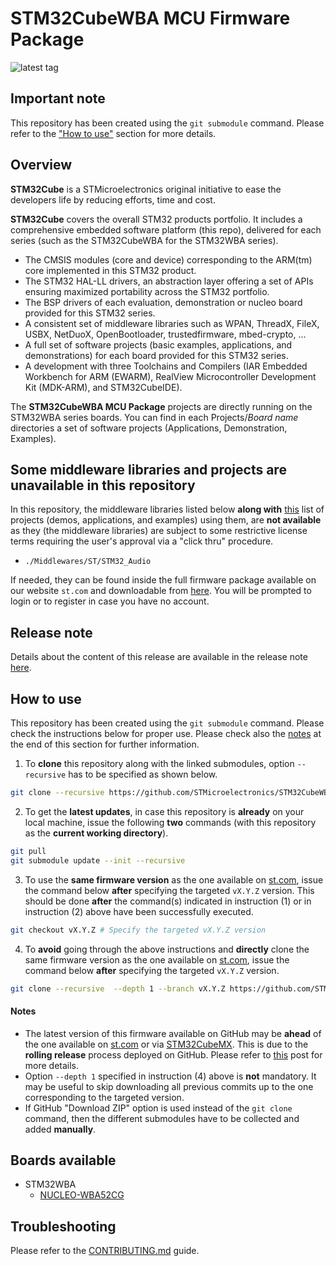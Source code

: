# STM32CubeWBA MCU Firmware Package

![latest tag](https://img.shields.io/github/v/tag/STMicroelectronics/STM32CubeWBA.svg?color=brightgreen)

## Important note

This repository has been created using the `git submodule` command. Please refer to the ["How to use"](README.md#how-to-use) section for more details.

## Overview

**STM32Cube** is a STMicroelectronics original initiative to ease the developers life by reducing efforts, time and cost.

**STM32Cube** covers the overall STM32 products portfolio. It includes a comprehensive embedded software platform (this repo), delivered for each series (such as the STM32CubeWBA for the STM32WBA series).
   * The CMSIS modules (core and device) corresponding to the ARM(tm) core implemented in this STM32 product.
   * The STM32 HAL-LL drivers, an abstraction layer offering a set of APIs ensuring maximized portability across the STM32 portfolio.
   * The BSP drivers of each evaluation, demonstration or nucleo board provided for this STM32 series.
   * A consistent set of middleware libraries such as WPAN, ThreadX, FileX, USBX, NetDuoX, OpenBootloader, trustedfirmware, mbed-crypto, ...
   * A full set of software projects (basic examples, applications, and demonstrations) for each board provided for this STM32 series.
   * A development with three Toolchains and Compilers (IAR Embedded Workbench for ARM (EWARM), RealView Microcontroller Development Kit (MDK-ARM), and STM32CubeIDE).

The **STM32CubeWBA MCU Package** projects are directly running on the STM32WBA series boards. You can find in each Projects/*Board name* directories a set of software projects (Applications, Demonstration, Examples).

## Some middleware libraries and projects are unavailable in this repository

In this repository, the middleware libraries listed below **along with** [this](Projects/README.md#list-of-unavailable-projects) list of projects (demos, applications, and examples) using them, are **not available** as they (the middleware libraries) are subject to some restrictive license terms requiring the user's approval via a "click thru" procedure.
* `./Middlewares/ST/STM32_Audio`

If needed, they can be found inside the full firmware package available on our website `st.com` and downloadable from [here](https://www.st.com/content/st_com/en/products/embedded-software/mcu-mpu-embedded-software/stm32-embedded-software/stm32cube-mcu-mpu-packages/stm32cubewba.html#get-software). You will be prompted to login or to register in case you have no account.

## Release note

Details about the content of this release are available in the release note [here](https://htmlpreview.github.io/?https://github.com/STMicroelectronics/STM32CubeWBA/blob/main/Release_Notes.html).

## How to use

This repository has been created using the `git submodule` command. Please check the instructions below for proper use. Please check also the [notes](README.md#notes) at the end of this section for further information.

1. To **clone** this repository along with the linked submodules, option `--recursive` has to be specified as shown below.

```bash
git clone --recursive https://github.com/STMicroelectronics/STM32CubeWBA.git
```

2. To get the **latest updates**, in case this repository is **already** on your local machine, issue the following **two** commands (with this repository as the **current working directory**).

```bash
git pull
git submodule update --init --recursive
```

3. To use the **same firmware version** as the one available on [st.com](https://www.st.com/en/microcontrollers-microprocessors/stm32-32-bit-arm-cortex-mcus.html), issue the command below **after** specifying the targeted `vX.Y.Z` version. This should be done **after** the command(s) indicated in instruction (1) or in instruction (2) above have been successfully executed.

```bash
git checkout vX.Y.Z # Specify the targeted vX.Y.Z version
```

4. To **avoid** going through the above instructions and **directly** clone the same firmware version as the one available on [st.com](https://www.st.com/en/microcontrollers-microprocessors/stm32-32-bit-arm-cortex-mcus.html), issue the command below **after** specifying the targeted `vX.Y.Z` version.

```bash
git clone --recursive  --depth 1 --branch vX.Y.Z https://github.com/STMicroelectronics/STM32CubeWBA.git
```

#### Notes

* The latest version of this firmware available on GitHub may be **ahead** of the one available on [st.com](https://www.st.com/en/microcontrollers-microprocessors/stm32-32-bit-arm-cortex-mcus.html) or via [STM32CubeMX](https://www.st.com/en/development-tools/stm32cubemx.html). This is due to the **rolling release** process deployed on GitHub. Please refer to [this](https://github.com/STMicroelectronics/STM32Cube_MCU_Overall_Offer/discussions/21) post for more details.
* Option `--depth 1` specified in instruction (4) above is **not** mandatory. It may be useful to skip downloading all previous commits up to the one corresponding to the targeted version.
* If GitHub "Download ZIP" option is used instead of the `git clone` command, then the different submodules have to be collected and added **manually**.

## Boards available
  * STM32WBA
    * [NUCLEO-WBA52CG](https://www.st.com/en/evaluation-tools/nucleo-wba52cg.html)

## Troubleshooting

Please refer to the [CONTRIBUTING.md](CONTRIBUTING.md) guide.
